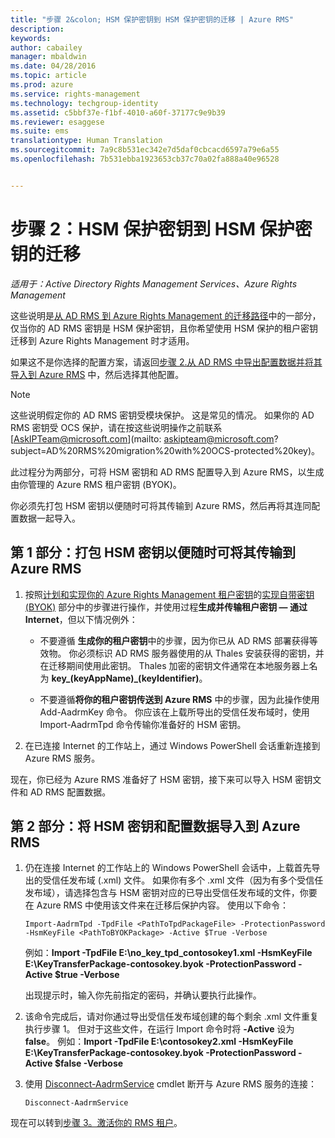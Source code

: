 ```yaml
---
title: "步骤 2&colon; HSM 保护密钥到 HSM 保护密钥的迁移 | Azure RMS"
description: 
keywords: 
author: cabailey
manager: mbaldwin
ms.date: 04/28/2016
ms.topic: article
ms.prod: azure
ms.service: rights-management
ms.technology: techgroup-identity
ms.assetid: c5bbf37e-f1bf-4010-a60f-37177c9e9b39
ms.reviewer: esaggese
ms.suite: ems
translationtype: Human Translation
ms.sourcegitcommit: 7a9c8b531ec342e7d5daf0cbcacd6597a79e6a55
ms.openlocfilehash: 7b531ebba1923653cb37c70a02fa888a40e96528


---
```


# 步骤 2：HSM 保护密钥到 HSM 保护密钥的迁移

*适用于：Active Directory Rights Management Services、Azure Rights Management*


这些说明是[从 AD RMS 到 Azure Rights Management 的迁移路径](migrate-from-ad-rms-to-azure-rms.md)中的一部分，仅当你的 AD RMS 密钥是 HSM 保护密钥，且你希望使用 HSM 保护的租户密钥迁移到 Azure Rights Management 时才适用。 

如果这不是你选择的配置方案，请返回[步骤 2.从 AD RMS 中导出配置数据并将其导入到 Azure RMS](migrate-from-ad-rms-phase1.md#step-2-export-configuration-data-from-ad-rms-and-import-it-to-azure-rms) 中，然后选择其他配置。

> [!NOTE]
> 这些说明假定你的 AD RMS 密钥受模块保护。 这是常见的情况。 如果你的 AD RMS 密钥受 OCS 保护，请在按这些说明操作之前联系 [AskIPTeam@microsoft.com](mailto: askipteam@microsoft.com?subject=AD%20RMS%20migration%20with%20OCS-protected%20key)。

此过程分为两部分，可将 HSM 密钥和 AD RMS 配置导入到 Azure RMS，以生成由你管理的 Azure RMS 租户密钥 (BYOK)。

你必须先打包 HSM 密钥以便随时可将其传输到 Azure RMS，然后再将其连同配置数据一起导入。

## 第 1 部分：打包 HSM 密钥以便随时可将其传输到 Azure RMS

1.  按照[计划和实现你的 Azure Rights Management 租户密钥](plan-implement-tenant-key.md)的[实现自带密钥 (BYOK)](plan-implement-tenant-key.md#implementing-your-azure-rights-management-tenant-key) 部分中的步骤进行操作，并使用过程**生成并传输租户密钥 — 通过 Internet**，但以下情况例外：

    -   不要遵循 **生成你的租户密钥**中的步骤，因为你已从 AD RMS 部署获得等效物。 你必须标识 AD RMS 服务器使用的从 Thales 安装获得的密钥，并在迁移期间使用此密钥。 Thales 加密的密钥文件通常在本地服务器上名为 **key_(keyAppName)_(keyIdentifier)**。

    -   不要遵循**将你的租户密钥传送到 Azure RMS** 中的步骤，因为此操作使用 Add-AadrmKey 命令。  你应该在上载所导出的受信任发布域时，使用 Import-AadrmTpd 命令传输你准备好的 HSM 密钥。

2.  在已连接 Internet 的工作站上，通过 Windows PowerShell 会话重新连接到 Azure RMS 服务。

现在，你已经为 Azure RMS 准备好了 HSM 密钥，接下来可以导入 HSM 密钥文件和 AD RMS 配置数据。

## 第 2 部分：将 HSM 密钥和配置数据导入到 Azure RMS

1.  仍在连接 Internet 的工作站上的 Windows PowerShell 会话中，上载首先导出的受信任发布域 (.xml) 文件。 如果你有多个 .xml 文件（因为有多个受信任发布域），请选择包含与 HSM 密钥对应的已导出受信任发布域的文件，你要在 Azure RMS 中使用该文件来在迁移后保护内容。 使用以下命令：

    ```
    Import-AadrmTpd -TpdFile <PathToTpdPackageFile> -ProtectionPassword -HsmKeyFile <PathToBYOKPackage> -Active $True -Verbose
    ```
    例如：**Import -TpdFile E:\no_key_tpd_contosokey1.xml  -HsmKeyFile E:\KeyTransferPackage-contosokey.byok -ProtectionPassword -Active $true -Verbose**

    出现提示时，输入你先前指定的密码，并确认要执行此操作。

2.  该命令完成后，请对你通过导出受信任发布域创建的每个剩余 .xml 文件重复执行步骤 1。 但对于这些文件，在运行 Import 命令时将 **-Active** 设为 **false**。  例如：**Import -TpdFile E:\contosokey2.xml -HsmKeyFile E:\KeyTransferPackage-contosokey.byok -ProtectionPassword -Active $false -Verbose**

3.  使用 [Disconnect-AadrmService](http://msdn.microsoft.com/library/windowsazure/dn629416.aspx) cmdlet 断开与 Azure RMS 服务的连接：

    ```
    Disconnect-AadrmService
    ```

现在可以转到[步骤 3。激活你的 RMS 租户](migrate-from-ad-rms-phase1.md#step-3-activate-your-rms-tenant)。




<!--HONumber=Jul16_HO3-->


